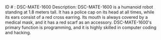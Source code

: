 ID # : DSC-MATE-1600
Description: DSC-MATE-1600 is a humanoid robot standing at 1.8 meters tall. It has a police cap on its head at all times, while its ears consist of a red cross earring. Its mouth is always covered by a medical mask, and it has a red scarf as an accessory. DSC-MATE-1600's primary function is programming, and it is highly skilled in computer coding and hacking.